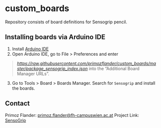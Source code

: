 # custom_boards

Repository consists of board definitions for Sensogrip pencil.


## Installing boards via Arduino IDE

1. Install [Arduino IDE](https://www.arduino.cc/en/guide/windows)
2. Open Arduino IDE, go to File > Preferences and enter
> _https://raw.githubusercontent.com/primozflander/custom_boards/master/package_sensogrip_index.json_
into the “Additional Board Manager URLs”.
3. Go to Tools > Board > Boards Manager. Search for `Sensogrip` and install the boards.

## Contact

Primoz Flander: primoz.flander@fh-campuswien.ac.at
Project Link: [SensoGrip](https://github.com/primozflander/senso-grip)
